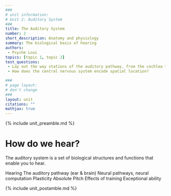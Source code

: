 ```yaml
---
###
# unit information: 
# Unit 2: Auditory System
###
title: The Auditory System
number: 2
short_description: Anatomy and physiology
summary: The biological basis of hearing
authors: 
 - Psyche Loui
topics: [topic 1, topic 2]
test_questions:
 - Lay out the way stations of the auditory pathway, from the cochlea to the primary auditory cortex.
 - How does the central nervous system encode spatial location?

###
# page layout:
# don't change
###
layout: unit
citations: ""
mathjax: true
---
```


{% include unit_preamble.md %}

# How do we hear?
The auditory system is a set of biological structures and functions that enable you to hear.

Hearing
The auditory pathway (ear & brain) 
Neural pathways, neural computation
Plasticity 
Absolute Pitch
Effects of training
Exceptional ability

{% include unit_postamble.md %}
